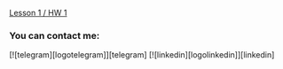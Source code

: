 [Lesson 1 / HW 1](https://github.com/Mybono/java_lvl_1/blob/main/lesson1.java)

### You can contact me:
[![telegram][logotelegram]][telegram]
[![linkedin][logolinkedin]][linkedin]
